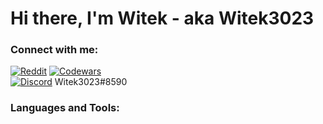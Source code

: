 # Hi there, I'm Witek - aka Witek3023

### Connect with me:
[![Reddit](https://img.shields.io/badge/Reddit-%23FF4500.svg?style=for-the-badge&logo=Reddit&logoColor=white)](https://www.reddit.com/user/Witek3023)
[![Codewars](https://img.shields.io/badge/Codewars-B1361E?style=for-the-badge&logo=codewars&logoColor=grey)](https://www.codewars.com/users/Witek3023)</br>
[![Discord](https://img.shields.io/badge/Discord-%235865F2.svg?style=for-the-badge&logo=discord&logoColor=white)](https://discord.com) Witek3023#8590</br>
### Languages and Tools:
